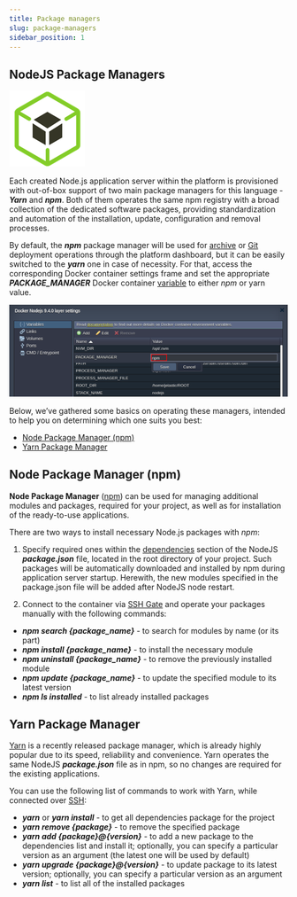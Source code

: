```yaml
---
title: Package managers
slug: package-managers
sidebar_position: 1
---
```


## NodeJS Package Managers

<div style={{
    display: 'grid',
    gridTemplateColumns: '0.15fr 1fr',
    gap: '10px'
}}>
<div>
<div style={{
    display: 'flex',
    alignItems: 'center',
    justifyContent: 'cetner',
}}>

![Locale Dropdown](./img/PackageManagers/01-nodejs-package-managers.png)

</div>
</div>
<div>

Each created Node.js application server within the platform is provisioned with out-of-box support of two main package managers for this language - **_Yarn_** and **_npm_**. Both of them operates the same npm registry with a broad collection of the dedicated software packages, providing standardization and automation of the installation, update, configuration and removal processes.

</div>
</div>

By default, the **_npm_** package manager will be used for [archive](http://localhost:3000/docs/deployment/deployment-guide#archive-deployment-configurations) or [Git](http://localhost:3000/docs/deployment/deployment-guide#git--svn-deployment-configurations) deployment operations through the platform dashboard, but it can be easily switched to the **_yarn_** one in case of necessity. For that, access the corresponding Docker container settings frame and set the appropriate **_PACKAGE_MANAGER_** Docker container [variable](http://localhost:3000/docs/container/container-configuration/variables) to either _npm_ or yarn value.

<div style={{
    display:'flex',
    justifyContent: 'center',
    margin: '0 0 1rem 0'
}}>

![Locale Dropdown](./img/PackageManagers/02-nodejs-package-manager-variable.png)

</div>

Below, we’ve gathered some basics on operating these managers, intended to help you on determining which one suits you best:

- [Node Package Manager (npm)](https://cloudmydc.com/)
- [Yarn Package Manager](https://cloudmydc.com/)

## Node Package Manager (npm)

**Node Package Manager** ([npm](https://www.npmjs.com/)) can be used for managing additional modules and packages, required for your project, as well as for installation of the ready-to-use applications.

There are two ways to install necessary Node.js packages with _npm_:

1. Specify required ones within the [dependencies](https://docs.npmjs.com/cli/v10/configuring-npm/package-json) section of the NodeJS **_package.json_** file, located in the root directory of your project. Such packages will be automatically downloaded and installed by npm during application server startup. Herewith, the new modules specified in the package.json file will be added after NodeJS node restart.

2. Connect to the container via [SSH Gate](http://localhost:3000/docs/deployment-tools/ssh/ssh-overview#ssh-gate-overview) and operate your packages manually with the following commands:

- **_npm search {package_name}_** - to search for modules by name (or its part)
- **_npm install {package_name}_** - to install the necessary module
- **_npm uninstall {package_name}_** - to remove the previously installed module
- **_npm update {package_name}_** - to update the specified module to its latest version
- **_npm ls installed_** - to list already installed packages

## Yarn Package Manager

[Yarn](https://classic.yarnpkg.com/en/) is a recently released package manager, which is already highly popular due to its speed, reliability and convenience. Yarn operates the same NodeJS **_package.json_** file as in npm, so no changes are required for the existing applications.

You can use the following list of commands to work with Yarn, while connected over [SSH](http://localhost:3000/docs/deployment-tools/ssh/ssh-overview#ssh-gate-overview):

- **_yarn_** or **_yarn install_** - to get all dependencies package for the project
- **_yarn remove {package}_** - to remove the specified package
- **_yarn add {package}@{version}_** - to add a new package to the dependencies list and install it; optionally, you can specify a particular version as an argument (the latest one will be used by default)
- **_yarn upgrade {package}@{version}_** - to update package to its latest version; optionally, you can specify a particular version as an argument
- **_yarn list_** - to list all of the installed packages
